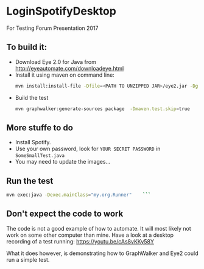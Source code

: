 # LoginSpotifyDesktop
For Testing Forum Presentation 2017

## To build it:

* Download Eye 2.0 for Java from http://eyeautomate.com/downloadeye.html
* Install it using maven on command line:
  ```sh
  mvn install:install-file -Dfile=<PATH TO UNZIPPED JAR>/eye2.jar -DgroupId=eye -DartifactId=Eye -Dversion=2 -Dpackaging=jar
  ```
* Build the test
  ```sh
  mvn graphwalker:generate-sources package  -Dmaven.test.skip=true
  ```

## More stuffe to do

* Install Spotify.
* Use your own password, look for `YOUR SECRET PASSWORD` in `SomeSmallTest.java`
* You may need to update the images...

## Run the test

```sh
mvn exec:java -Dexec.mainClass="my.org.Runner"    ```
```

## Don't expect the code to work

The code is not a good example of how to automate. It will most likely not work on some other computer than mine. Have a look at a desktop recording of a test running: https://youtu.be/cAs8vKKy58Y

What it does however, is demonstrating how to GraphWalker and Eye2 could run a simple test.
